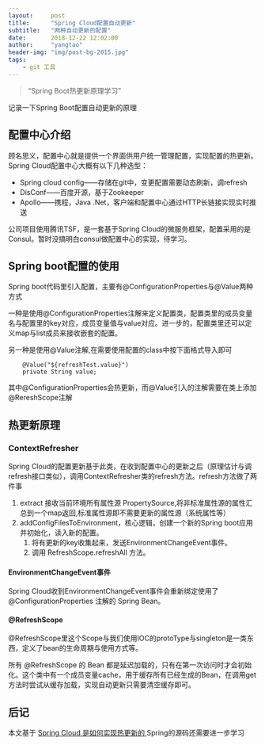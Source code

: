 ```yaml
---
layout:     post
title:      "Spring Cloud配置自动更新"
subtitle:   "两种自动更新的配置"
date:       2018-12-22 12:02:00
author:     "yangtao"
header-img: "img/post-bg-2015.jpg"
tags:
    - git 工具
---
```


> “Spring Boot热更新原理学习”

记录一下Spring Boot配置自动更新的原理
## 配置中心介绍
顾名思义，配置中心就是提供一个界面供用户统一管理配置，实现配置的热更新。
Spring Cloud配置中心大概有以下几种选型：
- Spring cloud config——存储在git中，变更配置需要动态刷新，调refresh
- DisConf——百度开源，基于Zookeeper
- Apollo——携程，Java .Net，客户端和配置中心通过HTTP长链接实现实时推送

公司项目使用腾讯TSF，是一套基于Spring Cloud的微服务框架，配置采用的是Consul。暂时没搞明白consul做配置中心的实现，待学习。

## Spring boot配置的使用

Spring boot代码里引入配置，主要有@ConfigurationProperties与@Value两种方式

一种是使用@ConfigurationProperties注解来定义配置类，配置类里的成员变量名与配置里的key对应，成员变量值与value对应。进一步的，配置类里还可以定义map与list成员来接收嵌套的配置。

另一种是使用@Value注解,在需要使用配置的class中按下面格式导入即可
```
    @Value("${refreshTest.value}")
    private String value;
```

其中@ConfigurationProperties会热更新，而@Value引入的注解需要在类上添加@RereshScope注解
## 热更新原理
### ContextRefresher
Spring Cloud的配置更新基于此类，在收到配置中心的更新之后（原理估计与调refresh接口类似），调用ContextRefresher类的refresh方法。refresh方法做了两件事
1. extract 接收当前环境所有属性源 PropertySource,将非标准属性源的属性汇总到一个map返回,标准属性源即不需要更新的属性源（系统属性等）
2. addConfigFilesToEnvironment，核心逻辑，创建一个新的Spring boot应用并初始化，读入新的配置。
    1. 将有更新的key收集起来，发送EnvironmentChangeEvent事件。
    2. 调用 RefreshScope.refreshAll 方法。

#### EnvironmentChangeEvent事件
Spring Cloud收到EnvironmentChangeEvent事件会重新绑定使用了@ConfigurationProperties 注解的 Spring Bean。

#### @RefreshScope
@RefreshScope里这个Scope与我们使用IOC的protoType与singleton是一类东西，定义了bean的生命周期与使用方式等。

所有 @RefreshScope 的 Bean 都是延迟加载的，只有在第一次访问时才会初始化。这个类中有一个成员变量cache，用于缓存所有已经生成的Bean，在调用get方法时尝试从缓存加载，实现自动更新只需要清空缓存即可。

## 后记
本文基于 [Spring Cloud 是如何实现热更新的](http://www.scienjus.com/spring-cloud-refresh/),Spring的源码还需要进一步学习